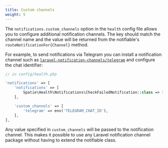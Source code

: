 ```yaml
---
title: Custom channels
weight: 5
---
```


The `notifications.custom_channels` option in the `health` config file allows you to configure additional notification channels. The key should match the channel name and the value will be returned from the notifiable's `routeNotificationFor{Channel}` method.

For example, to send notifications via Telegram you can install a notification channel such as [`laravel-notification-channels/telegram`](https://github.com/laravel-notification-channels/telegram) and configure the chat identifier:

```php
// in config/health.php

'notifications' => [
    'notifications' => [
        Spatie\Health\Notifications\CheckFailedNotification::class => ['telegram'],
    ],

    'custom_channels' => [
        'telegram' => env('TELEGRAM_CHAT_ID'),
    ],
],
```

Any value specified in `custom_channels` will be passed to the notification channel. This makes it possible to use any Laravel notification channel package without having to extend the notifiable class.
